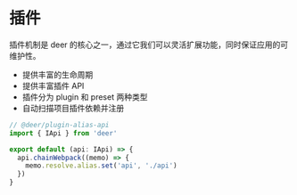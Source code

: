 # 插件

插件机制是 deer 的核心之一，通过它我们可以灵活扩展功能，同时保证应用的可维护性。

* 提供丰富的生命周期
* 提供丰富插件 API
* 插件分为 plugin 和 preset 两种类型
* 自动扫描项目插件依赖并注册

<div class="pt-10"></div>

```ts
// @deer/plugin-alias-api
import { IApi } from 'deer'

export default (api: IApi) => {
  api.chainWebpack((memo) => {
    memo.resolve.alias.set('api', './api')
  })
}
```

